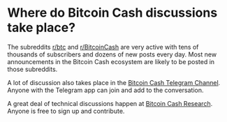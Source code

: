 # Where do Bitcoin Cash discussions take place?

The subreddits [r/btc](https://www.reddit.com/r/btc/) and [r/BitcoinCash](https://www.reddit.com/r/Bitcoincash/) are very active with tens of thousands of subscribers and dozens of new posts every day. Most new announcements in the Bitcoin Cash ecosystem are likely to be posted in those subreddits.

A lot of discussion also takes place in the [Bitcoin Cash Telegram Channel](https://t.me/bchchannel). Anyone with the Telegram app can join and add to the conversation.

A great deal of technical discussions happen at [Bitcoin Cash Research](https://bitcoincashresearch.org/). Anyone is free to sign up and contribute.